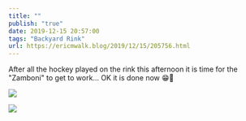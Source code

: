 ```yaml
---
title: ""
publish: "true"
date: 2019-12-15 20:57:00
tags: "Backyard Rink"
url: https://ericmwalk.blog/2019/12/15/205756.html
---
```


After all the hockey played on the rink this afternoon it is time for the "Zamboni" to get to work... OK it is done now 😁🏒

![](https://ericmwalk.blog/uploads/2022/409ce44d73.jpg)

![](https://ericmwalk.blog/uploads/2022/a8152a8fe0.jpg)